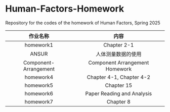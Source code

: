 # Human-Factors-Homework

Repository for the codes of the homework of Human Factors, Spring 2025

| 作业名称 | 内容 |
| :-: | :-: |
| homework1 | Chapter 2-1 |
| ANSUR | 人体测量数据的使用 |
| Component-Arrangement | Component Arrangement Homework |
| homework4 | Chapter 4-1, Chapter 4-2 |
| homework5 | Chapter 15 |
| homework6 | Paper Reading and Analysis |
| homework7 | Chapter 8 |
